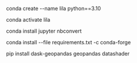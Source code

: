 conda create --name lila python==3.10


conda activate lila



conda install jupyter nbconvert



conda install --file requirements.txt -c conda-forge




pip install dask-geopandas geopandas datashader
